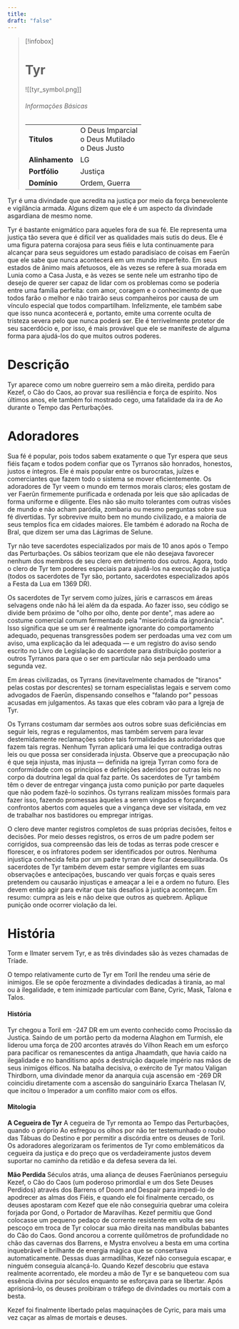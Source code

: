 ```yaml
---
title: 
draft: "false"
---
```

> [!infobox]
> # Tyr
> ![[tyr_symbol.png]]
> ###### Informações Básicas
> | | |
> | ---- | ---- |
> | **Titulos** | O Deus Imparcial<br/>o Deus Mutilado<br/>o Deus Justo |
> | **Alinhamento** | LG |
> | **Portfólio** | Justiça |
> | **Domínio** | Ordem, Guerra |

Tyr é uma divindade que acredita na justiça por meio da força benevolente e vigilância armada. Alguns dizem que ele é um aspecto da divindade asgardiana de mesmo nome.

Tyr é bastante enigmático para aqueles fora de sua fé. Ele representa uma justiça tão severa que é difícil ver as qualidades mais sutis do deus. Ele é uma figura paterna corajosa para seus fiéis e luta continuamente para alcançar para seus seguidores um estado paradisíaco de coisas em Faerûn que ele sabe que nunca acontecerá em um mundo imperfeito. Em seus estados de ânimo mais afetuosos, ele às vezes se refere à sua morada em Lunia como a Casa Justa, e às vezes se sente nele um estranho tipo de desejo de querer ser capaz de lidar com os problemas como se poderia entre uma família perfeita: com amor, coragem e o conhecimento de que todos farão o melhor e não trairão seus companheiros por causa de um vínculo especial que todos compartilham. Infelizmente, ele também sabe que isso nunca acontecerá e, portanto, emite uma corrente oculta de tristeza severa pelo que nunca poderá ser. Ele é terrivelmente protetor de seu sacerdócio e, por isso, é mais provável que ele se manifeste de alguma forma para ajudá-los do que muitos outros poderes.

# Descrição
Tyr aparece como um nobre guerreiro sem a mão direita, perdido para Kezef, o Cão do Caos, ao provar sua resiliência e força de espírito. Nos últimos anos, ele também foi mostrado cego, uma fatalidade da ira de Ao durante o Tempo das Perturbações.

# Adoradores
Sua fé é popular, pois todos sabem exatamente o que Tyr espera que seus fiéis façam e todos podem confiar que os Tyrranos são honrados, honestos, justos e íntegros. Ele é mais popular entre os burocratas, juízes e comerciantes que fazem todo o sistema se mover eficientemente. Os adoradores de Tyr veem o mundo em termos morais claros; eles gostam de ver Faerûn firmemente purificada e ordenada por leis que são aplicadas de forma uniforme e diligente. Eles não são muito tolerantes com outras visões de mundo e não acham paródia, zombaria ou mesmo perguntas sobre sua fé divertidas. Tyr sobrevive muito bem no mundo civilizado, e a maioria de seus templos fica em cidades maiores. Ele também é adorado na Rocha de Bral, que dizem ser uma das Lágrimas de Selune.

Tyr não teve sacerdotes especializados por mais de 10 anos após o Tempo das Perturbações. Os sábios teorizam que ele não desejava favorecer nenhum dos membros de seu clero em detrimento dos outros. Agora, todo o clero de Tyr tem poderes especiais para ajudá-los na execução da justiça (todos os sacerdotes de Tyr são, portanto, sacerdotes especializados após a Festa da Lua em 1369 DR).

Os sacerdotes de Tyr servem como juízes, júris e carrascos em áreas selvagens onde não há lei além da da espada. Ao fazer isso, seu código se divide bem próximo de "olho por olho, dente por dente", mas adere ao costume comercial comum fermentado pela "misericórdia da ignorância". Isso significa que se um ser é realmente ignorante do comportamento adequado, pequenas transgressões podem ser perdoadas uma vez com um aviso, uma explicação da lei adequada — e um registro do aviso sendo escrito no Livro de Legislação do sacerdote para distribuição posterior a outros Tyrranos para que o ser em particular não seja perdoado uma segunda vez.

Em áreas civilizadas, os Tyrrans (inevitavelmente chamados de "tiranos" pelas costas por descrentes) se tornam especialistas legais e servem como advogados de Faerûn, dispensando conselhos e "falando por" pessoas acusadas em julgamentos. As taxas que eles cobram vão para a Igreja de Tyr.

Os Tyrrans costumam dar sermões aos outros sobre suas deficiências em seguir leis, regras e regulamentos, mas também servem para levar destemidamente reclamações sobre tais formalidades às autoridades que fazem tais regras. Nenhum Tyrran aplicará uma lei que contradiga outras leis ou que possa ser considerada injusta. Observe que a preocupação não é que seja injusta, mas injusta — definida na igreja Tyrran como fora de conformidade com os princípios e definições aderidos por outras leis no corpo da doutrina legal da qual faz parte. Os sacerdotes de Tyr também têm o dever de entregar vingança justa como punição por parte daqueles que não podem fazê-lo sozinhos. Os tyrrans realizam missões formais para fazer isso, fazendo promessas àqueles a serem vingados e forçando confrontos abertos com aqueles que a vingança deve ser visitada, em vez de trabalhar nos bastidores ou empregar intrigas.

O clero deve manter registros completos de suas próprias decisões, feitos e decisões. Por meio desses registros, os erros de um padre podem ser corrigidos, sua compreensão das leis de todas as terras pode crescer e florescer, e os infratores podem ser identificados por outros. Nenhuma injustiça conhecida feita por um padre tyrran deve ficar desequilibrada. Os sacerdotes de Tyr também devem estar sempre vigilantes em suas observações e antecipações, buscando ver quais forças e quais seres pretendem ou causarão injustiças e ameaçar a lei e a ordem no futuro. Eles devem então agir para evitar que tais desafios à justiça aconteçam. Em resumo: cumpra as leis e não deixe que outros as quebrem. Aplique punição onde ocorrer violação da lei.

# História
Torm e Ilmater servem Tyr, e as três divindades são às vezes chamadas de Tríade.

O tempo relativamente curto de Tyr em Toril lhe rendeu uma série de inimigos. Ele se opõe ferozmente a divindades dedicadas à tirania, ao mal ou à ilegalidade, e tem inimizade particular com Bane, Cyric, Mask, Talona e Talos.

#### História
Tyr chegou a Toril em -247 DR em um evento conhecido como Procissão da Justiça. Saindo de um portão perto da moderna Alaghon em Turmish, ele liderou uma força de 200 arcontes através do Vilhon Reach em um esforço para pacificar os remanescentes da antiga Jhaamdath, que havia caído na ilegalidade e no banditismo após a destruição daquele império nas mãos de seus inimigos élficos. Na batalha decisiva, o exército de Tyr matou Valigan Thirdborn, uma divindade menor da anarquia cuja ascensão em -269 DR coincidiu diretamente com a ascensão do sanguinário Exarca Thelasan IV, que incitou o Imperador a um conflito maior com os elfos.

#### Mitologia
**A Cegueira de Tyr**
A cegueira de Tyr remonta ao Tempo das Perturbações, quando o próprio Ao esfregou os olhos por não ter testemunhado o roubo das Tábuas do Destino e por permitir a discórdia entre os deuses de Toril. Os adoradores alegorizaram os ferimentos de Tyr como emblemáticos da cegueira da justiça e do preço que os verdadeiramente justos devem suportar no caminho da retidão e da defesa severa da lei.

**Mão Perdida**
Séculos atrás, uma aliança de deuses Faerûnianos perseguiu Kezef, o Cão do Caos (um poderoso primordial e um dos Sete Deuses Perdidos) através dos Barrens of Doom and Despair para impedi-lo de apodrecer as almas dos Fiéis, e quando ele foi finalmente cercado, os deuses apostaram com Kezef que ele não conseguiria quebrar uma coleira forjada por Gond, o Portador de Maravilhas. Kezef permitiu que Gond colocasse um pequeno pedaço de corrente resistente em volta de seu pescoço em troca de Tyr colocar sua mão direita nas mandíbulas babantes do Cão do Caos. Gond ancorou a corrente quilômetros de profundidade no chão das cavernas dos Barrens, e Mystra envolveu a besta em uma cortina inquebrável e brilhante de energia mágica que se consertava automaticamente. Dessas duas armadilhas, Kezef não conseguia escapar, e ninguém conseguia alcançá-lo. Quando Kezef descobriu que estava realmente acorrentado, ele mordeu a mão de Tyr e se banqueteou com sua essência divina por séculos enquanto se esforçava para se libertar. Após aprisioná-lo, os deuses proibiram o tráfego de divindades ou mortais com a besta.

Kezef foi finalmente libertado pelas maquinações de Cyric, para mais uma vez caçar as almas de mortais e deuses.